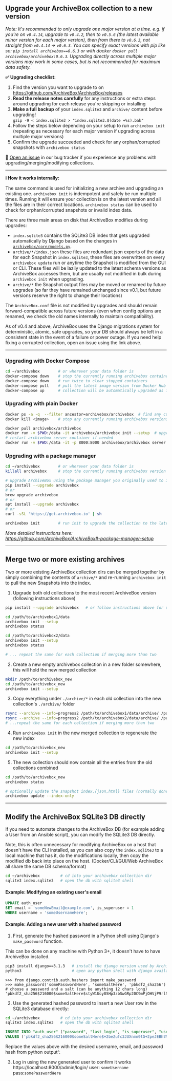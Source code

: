 ## Upgrade your ArchiveBox collection to a new version


*Note: It's recommended to only upgrade one major version at a time. e.g. if you're on `v0.4.14`, upgrade to `v0.4.2`, then to `v0.5.6` (the latest available minor version for each major version), then from there to `v0.6.3`, not straight from `v0.4.14` -> `v0.6.3`.
You can specify exact versions with pip like so: `pip install archivebox==0.6.3` or with docker `docker pull archivebox/archivebox:0.6.3`. Upgrading directly across multiple major versions may work in some cases, but is not recommended for maximum data safety.*

**✅ Upgrading checklist:**

1. Find the version you want to upgrade to on https://github.com/ArchiveBox/ArchiveBox/releases
2. **Read the release notes carefully** for any instructions or extra steps around upgrading for each release you're skipping or installing
3. **Make a full backup** of your `index.sqlite3` and `archive/` content before upgrading!  
`gzip -9 < index.sqlite3 > "index.sqlite3.$(date +%s).bak"`
4. Follow the steps below depending on your setup to run `archivebox init` (repeating as necessary for each major version if upgrading across multiple major versions)
5. Confirm the upgrade succeeded and check for any orphan/corrupted snapshots with `archivebox status`

💬 [Open an issue](https://github.com/ArchiveBox/ArchiveBox/issues/new/choose) in our bug tracker if you experience any problems with upgrading/merging/modifying collections.

---

**ℹ️ How it works internally:**

The same command is used for initializing a new archive and upgrading an existing one. `archivebox init` is indempotent and safely be run multiple times. Running it will ensure your collection is on the latest version and all the files are in their correct locations. `archivebox status` can be used to check for orphan/corrupted snapshots or invalid index data.

There are three main areas on disk that ArchiveBox modifies during upgrades:
- `index.sqlite3` contains the SQLite3 DB index that gets upgraded automatically by Django based on the changes in [`archivebox/core/models.py`](https://github.com/ArchiveBox/ArchiveBox/blob/dev/archivebox/core/models.py).
- `archive/*/index.json` these files are redundant json exports of the data for each Snapshot in `index.sqlite3`, these files are overwritten on every `archivebox update` run or anytime the Snapshot is modified from the GUI or CLI. These files will be lazily updated to the latest schema versions as ArchiveBox accesses them, but are usually not modified in bulk during `archivebox init` when upgrading.
- `archive/*` the Snapshot output files may be moved or renamed by future upgrades (so far they have remained unchanged since v0.1, but future versions reserve the right to change their locations)

The `ArchiveBox.conf` file is not modified by upgrades and should remain forward-compatible across future versions (even when config options are renamed, we check the old names internally to maintain compatibility).

As of v0.4 and above, ArchiveBox uses the Django migrations system for deterministic, atomic, safe upgrades, so your DB should always be left in a consistent state in the event of a failure or power outage. If you need help fixing a corrupted collection, open an issue using the link above.

---

### Upgrading with Docker Compose

```bash
cd ~/archivebox        # or wherever your data folder is
docker-compose down    # stop the currently running archivebox containers
docker-compose down    # run twice to clear stopped containers
docker-compose pull    # pull the latest image version from Docker Hub
docker-compose up      # collection will be automatically upgraded as it starts
```

### Upgrading with plain Docker

```bash
docker ps -a -q  --filter ancestor=archivebox/archivebox  # find any currently running archivebox containers
docker kill <image>    # stop any currently running archivebox versions

docker pull archivebox/archivebox
docker run -v $PWD:/data -it archivebox/archivebox init --setup  # upgrade the collection to the latest version
# restart archivebox server container if needed
docker run -v $PWD:/data -it -p 8000:8000 archivebox/archivebox server
```

### Upgrading with a package manager

```bash
cd ~/archivebox        # or wherever your data folder is
killall archivebox     # stop the currently running archivebox version

# upgrade ArchiveBox using the package manager you originally used to install it
pip install --upgrade archivebox
# or
brew upgrade archivebox
# or
apt install --upgrade archivebox
# or
curl -sSL 'https://get.archivebox.io' | sh

archivebox init        # run init to upgrade the collection to the latest version
```
*More detailed instructions here: https://github.com/ArchiveBox/ArchiveBox#-package-manager-setup*

---

## Merge two or more existing archives

Two or more existing ArchiveBox collection dirs can be merged together by simply combining the contents of `archive/*` and re-running `archivebox init` to pull the new Snapshots into the index.

1. Upgrade both old collections to the most recent ArchiveBox version (following instructions above)
  ```bash
  pip install --upgrade archivebox   # or follow instructions above for upgrading w/ Docker

  cd /path/to/archivebox1/data
  archivebox init --setup
  archivebox status

  cd /path/to/archivebox2/data
  archivebox init --setup
  archivebox status

  # ... repeat the same for each collection if merging more than two
  ```

2. Create a new empty archivebox collection in a new folder somewhere, this will hold the new merged collection
  ```bash
  mkdir /path/to/archivebox_new
  cd /path/to/archivebox_new
  archivebox init --setup
  ```

3. Copy everything under `./archive/*` in each old collection into the new collection's `./archive/` folder
  ```bash
  rsync --archive --info=progress2 /path/to/archivebox1/data/archive/ /path/to/archivebox_new/data/archive
  rsync --archive --info=progress2 /path/to/archivebox2/data/archive/ /path/to/archivebox_new/data/archive
  # ...repeat the same for each collection if merging more than two
  ```

4. Run `archivebox init` in the new merged collection to regenerate the new index
  ```bash
  cd /path/to/archivebox_new
  archivebox init --setup
  ```

5. The new collection should now contain all the entries from the old collections combined
  ```bash
  cd /path/to/archivebox_new
  archivebox status

  # optionally update the snapshot index.{json,html} files (normally done lazily)
  archivebox update --index-only
  ```

---

## Modify the ArchiveBox SQLite3 DB directly

If you need to automate changes to the ArchiveBox DB (for example adding a User from an Ansible script), you can modify the SQLite3 DB directly.

Note, this is often unnecessary for modifying ArchiveBox on a host that doesn't have the CLI installed, as you can also copy the `index.sqlite3` to a local machine that has it, do the modifications locally, then copy the modified db back into place on the host. (Docker/CLI/GUI/Web ArchiveBox all share the same DB schema/format)

```bash
cd ~/archivebox         # cd into your archivebox collection dir
sqlite3 index.sqlite3   # open the db with sqlite3 shell
```

#### Example: Modifying an existing user's email

```sql
UPDATE auth_user
SET email = 'someNewEmail@example.com', is_superuser = 1
WHERE username = 'someUsernameHere';
```

#### Example: Adding a new user with a hashed password

1. First, generate the hashed password in a Python shell using Django's `make_password` function.

This can be done on any machine with Python 3+, it doesn't have to have ArchiveBox installed.
  ```bash
pip3 install django==3.1.3   # install the django version used by ArchiveBox
python3                      # open any python shell with django available, doesn't have to be the archivebox shell
```
```python3
>>> from django.contrib.auth.hashers import make_password
>>> make_password('somePasswordHere', 'someSaltHere', 'pbkdf2_sha256')         # choose a password and a salt (can be anything 12 chars long)
'pbkdf2_sha256$216000$someSaltHere$styW1Uoy8SHp3zbSwGRp20C9mPjOHVjP9rl5a8/UOVE='
```
2. Use the generated hashed password to insert a new User row in the SQLite3 database directly:
  ```bash
cd ~/archivebox         # cd into your archivebox collection dir
sqlite3 index.sqlite3   # open the db with sqlite3 shell
```
```sql
INSERT INTO "auth_user" ("password", "last_login", "is_superuser", "username", "first_name", "last_name", "email", "is_staff", "is_active", "date_joined")
VALUES ('pbkdf2_sha256$216000$someSaltHere$+2beZufc3JUXnmn0tG+2peJEBh7MjxPYmT3YfIFzEl0=', NULL, 0, 'someUsername', '', '', 'someEmail@example.com', 0, 1, '2022-03-22 23:34:02.333042')
```
  Replace the values above with the desired username, email, and password hash from python output^.

3. Log in using the new generated user to confirm it works
    https://localhost:8000/admin/login/ user: `someUsername` pass:`somePasswordHere`